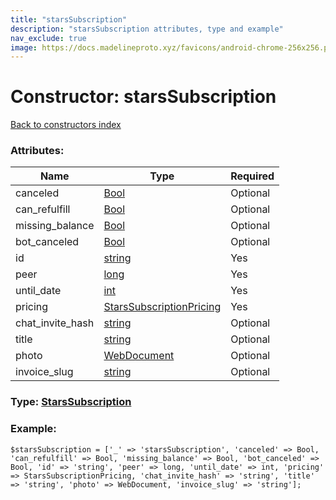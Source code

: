 ```yaml
---
title: "starsSubscription"
description: "starsSubscription attributes, type and example"
nav_exclude: true
image: https://docs.madelineproto.xyz/favicons/android-chrome-256x256.png
---
```

# Constructor: starsSubscription  
[Back to constructors index](/API_docs/constructors/index.html)



### Attributes:

| Name     |    Type       | Required |
|----------|---------------|----------|
|canceled|[Bool](/API_docs/types/Bool.html) | Optional|
|can\_refulfill|[Bool](/API_docs/types/Bool.html) | Optional|
|missing\_balance|[Bool](/API_docs/types/Bool.html) | Optional|
|bot\_canceled|[Bool](/API_docs/types/Bool.html) | Optional|
|id|[string](/API_docs/types/string.html) | Yes|
|peer|[long](/API_docs/types/long.html) | Yes|
|until\_date|[int](/API_docs/types/int.html) | Yes|
|pricing|[StarsSubscriptionPricing](/API_docs/types/StarsSubscriptionPricing.html) | Yes|
|chat\_invite\_hash|[string](/API_docs/types/string.html) | Optional|
|title|[string](/API_docs/types/string.html) | Optional|
|photo|[WebDocument](/API_docs/types/WebDocument.html) | Optional|
|invoice\_slug|[string](/API_docs/types/string.html) | Optional|



### Type: [StarsSubscription](/API_docs/types/StarsSubscription.html)


### Example:

```
$starsSubscription = ['_' => 'starsSubscription', 'canceled' => Bool, 'can_refulfill' => Bool, 'missing_balance' => Bool, 'bot_canceled' => Bool, 'id' => 'string', 'peer' => long, 'until_date' => int, 'pricing' => StarsSubscriptionPricing, 'chat_invite_hash' => 'string', 'title' => 'string', 'photo' => WebDocument, 'invoice_slug' => 'string'];
```  
